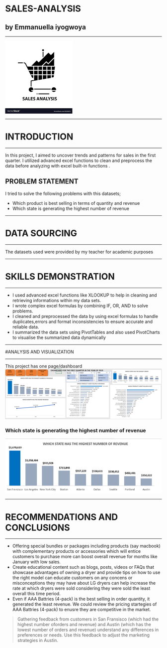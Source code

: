 # SALES-ANALYSIS
## by Emmanuella iyogwoya
___
![](images/sales_data_logo.png)
___
# INTRODUCTION
___
In this project, I aimed to uncover trends and patterns for sales in the first quarter. I utilized advanced excel functions to clean and preprocess the data before analyzing with excel built-in functions  .
## PROBLEM STATEMENT
I tried to solve the following problems with this datasets;
* Which product is best selling in terms of quantity and revenue
* Which state is generating the highest number of revenue
___
# DATA SOURCING
___
The datasets used were provided by my teacher for academic purposes
___
# SKILLS DEMONSTRATION
___
* I used advanced excel functions like XLOOKUP to help in cleaning and retrieving informations within my data sets.
* I wrote complex excel formulas by combining IF, OR, AND to solve problems.
* I cleaned and preprocessed the data by using excel formulas to handle duplicates,errors and format inconsistencies to ensure accurate and reliable data.
* I summarized the data sets using PivotTables and also used PivotCharts to visualise the summarized data dynamically
___
#ANALYSIS AND VISUALIZATION
___
This project has one page/dashboard
![](images/Sales_data_qtr_1_dashboard.png)
### Which state is generating the highest number of revenue
![](images/states_with_highest_revenue.png)
___
# RECOMMENDATIONS AND CONCLUSIONS
___
* Offering special bundles or packages including products (say macbook) with complementary products or accessories which will entice customers to purchase more can boost overall revenue for months like January with low sales.
* Create educational content such as blogs, posts, videos or FAQs that showcase advantages of owning a dryer and provide tips on how to use the right model can educate customers on any concens or misconceptions they may have about LG dryers can help increase the rate at which dryers were sold considering they were sold the least overall this time period.
* Even if AAA Battries (4-pack) is the best selling in order quantity, it generated the least revenue. We could review the pricing startegies of AAA Battries (4-pack) to enusre they are competitive in the market. 
>Gathering feedback from customers in San Fransisco (which had the highest number oforders and revenue) and Austin (which has the lowest number of orders and revenue) understand any differences in preferences or needs. Use this feedback to adjust the marketing strategies in Austin.

